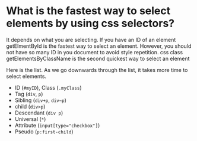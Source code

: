 # What is the fastest way to select elements by using css selectors?	

 It depends on what you are selecting. If you have an ID of an element getElmentById is the fastest way to select an element. However, you should not have so many ID in you document to avoid style repetition. css class getElementsByClassName is the second quickest way to select an element 
 
 Here is the list. As we go downwards through the list, it takes more time to select elements.

- ID (`#myID`), Class (`.myClass`)
- Tag (`div`, `p`)
- Sibling (`div+p`, `div~p`)
- child (`div>p`)
- Descendant (`div p`)
- Universal (`*`)
- Attribute (`input[type="checkbox"]`)
- Pseudo (`p:first-child`)

<template v-slot:refvideo>
    <iframe  src="https://www.youtube.com/embed/khi85Y4ylCw"  allowfullscreen></iframe>
</template>
